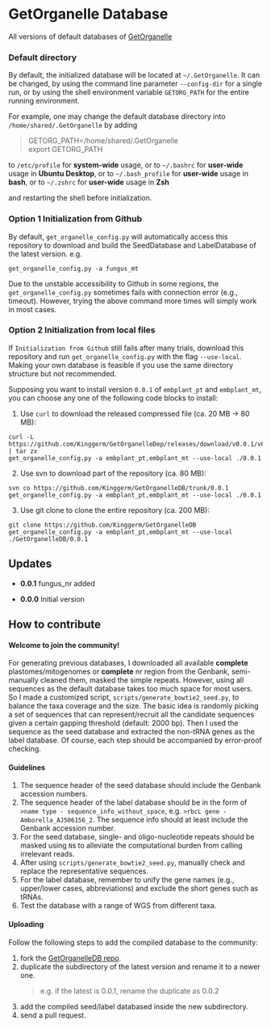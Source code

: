 # GetOrganelle Database

All versions of default databases of [GetOrganelle](https://github.com/Kinggerm/GetOrganelle)

### Default directory

By default, the initialized database will be located at `~/.GetOrganelle`. It can be changed, by using the command line parameter `--config-dir` for a single run, or by using the shell environment variable `GETORG_PATH` for the entire running environment.

For example, one may change the default database directory into `/home/shared/.GetOrganelle` by adding 

> GETORG_PATH=/home/shared/.GetOrganelle<br>
> export GETORG_PATH

to `/etc/profile` for **system-wide** usage, 
or to `~/.bashrc` for **user-wide** usage in **Ubuntu Desktop**, 
or to `~/.bash_profile` for **user-wide** usage in **bash**, 
or to `~/.zshrc` for **user-wide** usage in **Zsh**

and restarting the shell before initialization.

### Option 1 Initialization from Github

By default, `get_organelle_config.py` will automatically access this repository to download and build the SeedDatabase and LabelDatabase of the latest version. e.g.

    get_organelle_config.py -a fungus_mt

Due to the unstable accessibility to Github in some regions, the `get_organelle_config.py` sometimes fails with connection error (e.g., timeout). However, trying the above command more times will simply work in most cases.

### Option 2 Initialization from local files

If `Initialization from Github` still fails after many trials, download this repository and run `get_organelle_config.py` with the flag `--use-local`. Making your own database is feasible if you use the same directory structure but not recommended. 

Supposing you want to install version `0.0.1` of `embplant_pt` and `embplant_mt`, you can choose any one of the following code blocks to install:
    
  1. Use `curl` to download the released compressed file (ca. 20 MB -> 80 MB):
    
    curl -L https://github.com/Kinggerm/GetOrganelleDep/releases/download/v0.0.1/v0.0.1.tar.gz | tar zx
    get_organelle_config.py -a embplant_pt,embplant_mt --use-local ./0.0.1
    
  2. Use svn to download part of the repository (ca. 80 MB):
  
    svn co https://github.com/Kinggerm/GetOrganelleDB/trunk/0.0.1
    get_organelle_config.py -a embplant_pt,embplant_mt --use-local ./0.0.1
    
  3. Use git clone to clone the entire repository (ca. 200 MB):
  
    git clone https://github.com/Kinggerm/GetOrganelleDB
    get_organelle_config.py -a embplant_pt,embplant_mt --use-local ./GetOrganelleDB/0.0.1
    

## Updates

* **0.0.1** fungus_nr added

* **0.0.0** Initial version



## How to contribute

#### Welcome to join the community!

For generating previous databases, I downloaded all available **complete** plastomes/mitogenomes or **complete** nr region from the Genbank, semi-manually cleaned them, masked the simple repeats. However, using all sequences as the default database takes too much space for most users. So I made a customized script, `scripts/generate_bowtie2_seed.py`, to balance the taxa coverage and the size. The basic idea is randomly picking a set of sequences that can represent/recruit all the candidate sequences given a certain gapping threshold (default: 2000 bp). Then I used the sequence as the seed database and extracted the non-tRNA genes as the label database. Of course, each step should be accompanied by error-proof checking.

#### Guidelines

1. The sequence header of the seed database should include the Genbank accession numbers.
2. The sequence header of the label database should be in the form of `>name type - sequence_info_without_space`, e.g. `>rbcL gene - Amborella_AJ506156_2`. The sequence info should at least include the Genbank accession number.
3. For the seed database, single- and oligo-nucleotide repeats should be masked using `N`s to alleviate the computational burden from calling irrelevant reads.
4. After using `scripts/generate_bowtie2_seed.py`, manually check and replace the representative sequences.
5. For the label database, remember to unify the gene names (e.g., upper/lower cases, abbreviations) and exclude the short genes such as tRNAs.
6. Test the database with a range of WGS from different taxa.

#### Uploading
Follow the following steps to add the compiled database to the community:
1. fork the [GetOrganelleDB repo](https://github.com/Kinggerm/GetOrganelleDB).
2. duplicate the subdirectory of the latest version and rename it to a newer one.
   > e.g. if the latest is 0.0.1, rename the duplicate as 0.0.2
3. add the compiled seed/label databased inside the new subdirectory. 
4. send a pull request.

